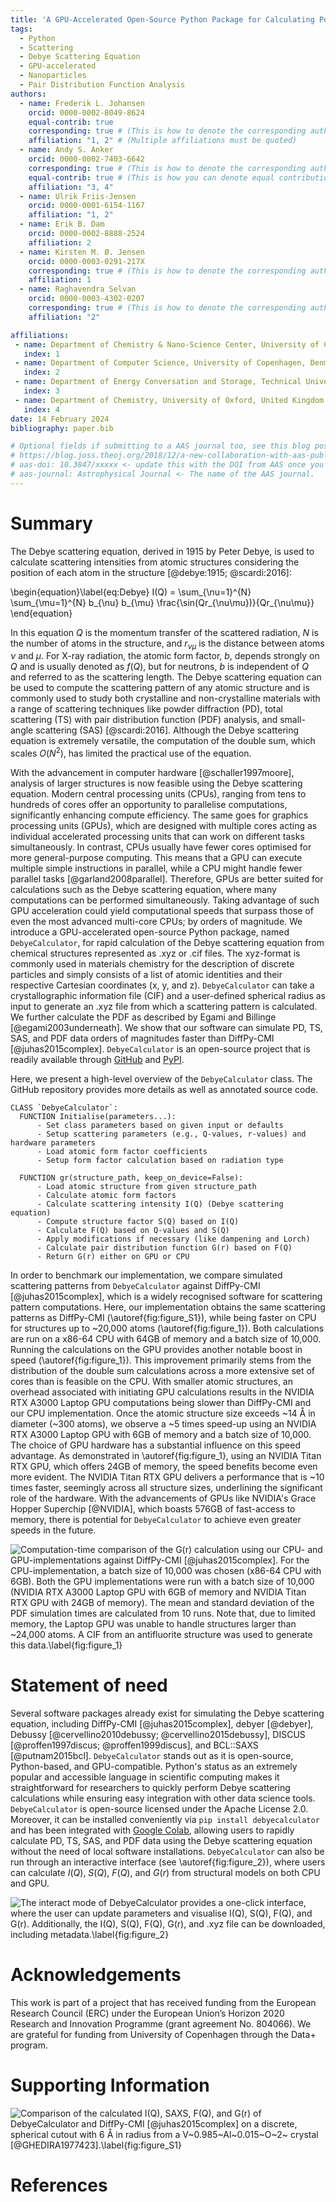 ```yaml
---
title: 'A GPU-Accelerated Open-Source Python Package for Calculating Powder Diffraction, Small-Angle-, and Total Scattering with the Debye Scattering Equation'
tags:
  - Python
  - Scattering
  - Debye Scattering Equation
  - GPU-accelerated
  - Nanoparticles
  - Pair Distribution Function Analysis
authors:
  - name: Frederik L. Johansen
    orcid: 0000-0002-8049-8624
    equal-contrib: true
    corresponding: true # (This is how to denote the corresponding author)
    affiliation: "1, 2" # (Multiple affiliations must be quoted)
  - name: Andy S. Anker
    orcid: 0000-0002-7403-6642
    corresponding: true # (This is how to denote the corresponding author)
    equal-contrib: true # (This is how you can denote equal contributions between multiple authors)
    affiliation: "3, 4"
  - name: Ulrik Friis-Jensen
    orcid: 0000-0001-6154-1167
    affiliation: "1, 2"
  - name: Erik B. Dam
    orcid: 0000-0002-8888-2524
    affiliation: 2
  - name: Kirsten M. Ø. Jensen
    orcid: 0000-0003-0291-217X
    corresponding: true # (This is how to denote the corresponding author)
    affiliation: 1
  - name: Raghavendra Selvan
    orcid: 0000-0003-4302-0207
    corresponding: true # (This is how to denote the corresponding author)
    affiliation: "2"

affiliations:
 - name: Department of Chemistry & Nano-Science Center, University of Copenhagen, Denmark
   index: 1
 - name: Department of Computer Science, University of Copenhagen, Denmark
   index: 2
 - name: Department of Energy Conversation and Storage, Technical University of Denmark, Denmark
   index: 3
 - name: Department of Chemistry, University of Oxford, United Kingdom
   index: 4
date: 14 February 2024
bibliography: paper.bib

# Optional fields if submitting to a AAS journal too, see this blog post:
# https://blog.joss.theoj.org/2018/12/a-new-collaboration-with-aas-publishing
# aas-doi: 10.3847/xxxxx <- update this with the DOI from AAS once you know it.
# aas-journal: Astrophysical Journal <- The name of the AAS journal.
---
```


# Summary

The Debye scattering equation, derived in 1915 by Peter Debye, is used to calculate scattering intensities from atomic structures considering the position of each atom in the structure [@debye:1915; @scardi:2016]:

\begin{equation}\label{eq:Debye}
I(Q) = \sum_{\nu=1}^{N} \sum_{\mu=1}^{N} b_{\nu} b_{\mu} \frac{\sin(Qr_{\nu\mu})}{Qr_{\nu\mu}}
\end{equation}

In this equation $Q$ is the momentum transfer of the scattered radiation, $N$ is the number of atoms in the structure, and $r_{\nu\mu}$ is the distance between atoms $\nu$ and $\mu$. For X-ray radiation, the atomic form factor, $b$, depends strongly on $Q$ and is usually denoted as $f(Q)$, but for neutrons, $b$ is independent of $Q$ and referred to as the scattering length. 
The Debye scattering equation can be used to compute the scattering pattern of any atomic structure and is commonly used to study both crystalline and non-crystalline materials with a range of scattering techniques like powder diffraction (PD), total scattering (TS) with pair distribution function (PDF) analysis, and small-angle scattering (SAS) [@scardi:2016]. Although the Debye scattering equation is extremely versatile, the computation of the double sum, which scales $O(N^{2})$, has limited the practical use of the equation.

With the advancement in computer hardware [@schaller1997moore], analysis of larger structures is now feasible using the Debye scattering equation. Modern central processing units (CPUs), ranging from tens to hundreds of cores offer an opportunity to parallelise computations, significantly enhancing compute efficiency. The same goes for graphics processing units (GPUs), which are designed with multiple cores acting as individual accelerated processing units that can work on different tasks simultaneously. In contrast, CPUs usually have fewer cores optimised for more general-purpose computing. This means that a GPU can execute multiple simple instructions in parallel, while a CPU might handle fewer parallel tasks [@garland2008parallel]. Therefore, GPUs are better suited for calculations such as the Debye scattering equation, where many computations can be performed simultaneously. Taking advantage of such GPU acceleration could yield computational speeds that surpass those of even the most advanced multi-core CPUs; by orders of magnitude. We introduce a GPU-accelerated open-source Python package, named `DebyeCalculator`, for rapid calculation of the Debye scattering equation from chemical structures represented as .xyz or .cif files. The xyz-format is commonly used in materials chemistry for the description of discrete particles and simply consists of a list of atomic identities and their respective Cartesian coordinates (x, y, and z). `DebyeCalculator` can take a crystallographic information file (CIF) and a user-defined spherical radius as input to generate an .xyz file from which a scattering pattern is calculated. We further calculate the PDF as described by Egami and Billinge [@egami2003underneath]. We show that our software can simulate PD, TS, SAS, and PDF data orders of magnitudes faster than DiffPy-CMI [@juhas2015complex]. `DebyeCalculator` is an open-source project that is readily available through [GitHub](https://github.com/FrederikLizakJohansen/DebyeCalculator) and [PyPI](https://pypi.org/project/DebyeCalculator/).

Here, we present a high-level overview of the `DebyeCalculator` class. The GitHub repository provides more details as well as annotated source code.
```plaintext
CLASS `DebyeCalculator`:                                                  
  FUNCTION Initialise(parameters...):
      - Set class parameters based on given input or defaults           
      - Setup scattering parameters (e.g., Q-values, r-values) and hardware parameters  
      - Load atomic form factor coefficients                             
      - Setup form factor calculation based on radiation type           
  
  FUNCTION gr(structure_path, keep_on_device=False):                
      - Load atomic structure from given structure_path                       
      - Calculate atomic form factors                                
      - Calculate scattering intensity I(Q) (Debye scattering equation) 
      - Compute structure factor S(Q) based on I(Q)                     
      - Calculate F(Q) based on Q-values and S(Q)                       
      - Apply modifications if necessary (like dampening and Lorch)       
      - Calculate pair distribution function G(r) based on F(Q)         
      - Return G(r) either on GPU or CPU            
```

In order to benchmark our implementation, we compare simulated scattering patterns from `DebyeCalculator` against DiffPy-CMI [@juhas2015complex], which is a widely recognised software for scattering pattern computations. Here, our implementation obtains the same scattering patterns as DiffPy-CMI (\autoref{fig:figure_S1}), while being faster on CPU for structures up to ~20,000 atoms (\autoref{fig:figure_1}). Both calculations are run on a x86-64 CPU with 64GB of memory and a batch size of 10,000.
Running the calculations on the GPU provides another notable boost in speed (\autoref{fig:figure_1}). This improvement primarily stems from the distribution of the double sum calculations across a more extensive set of cores than is feasible on the CPU. With smaller atomic structures, an overhead associated with initiating GPU calculations results in the NVIDIA RTX A3000 Laptop GPU computations being slower than DiffPy-CMI and our CPU implementation. Once the atomic structure size exceeds ~14 Å in diameter (~300 atoms), we observe a ~5 times speed-up using an NVIDIA RTX A3000 Laptop GPU with 6GB of memory and a batch size of 10,000. 
The choice of GPU hardware has a substantial influence on this speed advantage. As demonstrated in \autoref{fig:figure_1}, using an NVIDIA Titan RTX GPU, which offers 24GB of memory, the speed benefits become even more evident. The NVIDIA Titan RTX GPU delivers a performance that is ~10 times faster, seemingly across all structure sizes, underlining the significant role of the hardware. With the advancements of GPUs like NVIDIA's Grace Hopper Superchip [@NVIDIA], which boasts 576GB of fast-access to memory, there is potential for `DebyeCalculator` to achieve even greater speeds in the future.

![Computation-time comparison of the $G(r)$ calculation using our CPU- and GPU-implementations against DiffPy-CMI [@juhas2015complex]. For the CPU-implementation, a batch size of 10,000 was chosen (x86-64 CPU with 6GB). Both the GPU implementations were run with a batch size of 10,000 (NVIDIA RTX A3000 Laptop GPU with 6GB of memory and NVIDIA Titan RTX GPU with 24GB of memory). The mean and standard deviation of the PDF simulation times are calculated from 10 runs. Note that, due to limited memory, the Laptop GPU was unable to handle structures larger than ~24,000 atoms. A [CIF](https://github.com/FrederikLizakJohansen/DebyeCalculator/blob/main/data/AntiFluorite_Co2O.cif) from an antifluorite structure was used to generate this data.\label{fig:figure_1}](../figures/figure_1.png)

# Statement of need

Several software packages already exist for simulating the Debye scattering equation, including DiffPy-CMI [@juhas2015complex], debyer [@debyer], Debussy [@cervellino2010debussy; @cervellino2015debussy], DISCUS [@proffen1997discus; @proffen1999discus], and BCL::SAXS [@putnam2015bcl]. `DebyeCalculator` stands out as it is open-source, Python-based, and GPU-compatible. Python's status as an extremely popular and accessible language in scientific computing makes it straightforward for researchers to quickly perform Debye scattering calculations while ensuring easy integration with other data science tools.
`DebyeCalculator` is open-source licensed under the Apache License 2.0. Moreover, it can be installed conveniently via `pip install debyecalculator` and has been integrated with [Google Colab](https://colab.research.google.com/github/FrederikLizakJohansen/DebyeCalculator/blob/main/InteractiveMode_Colab.ipynb), allowing users to rapidly calculate PD, TS, SAS, and PDF data using the Debye scattering equation without the need of local software installations. `DebyeCalculator` can also be run through an interactive interface (see \autoref{fig:figure_2}), where users can calculate $I(Q)$, $S(Q)$, $F(Q)$, and $G(r)$ from structural models on both CPU and GPU. 

![The interact mode of `DebyeCalculator` provides a one-click interface, where the user can update parameters and visualise $I(Q)$, $S(Q)$, $F(Q)$, and $G(r)$. Additionally, the $I(Q)$, $S(Q)$, $F(Q)$, $G(r)$, and .xyz file can be downloaded, including metadata.\label{fig:figure_2}](../figures/figure_2.png)

# Acknowledgements

This work is part of a project that has received funding from the European Research Council (ERC) under the European Union’s Horizon 2020 Research and Innovation Programme (grant agreement No. 804066). We are grateful for funding from University of Copenhagen through the Data+ program.

# Supporting Information

![Comparison of the calculated $I(Q)$, SAXS, $F(Q)$, and $G(r)$ of DebyeCalculator and DiffPy-CMI [@juhas2015complex] on a discrete, spherical cutout with 6 Å in radius from a V~0.985~Al~0.015~O~2~ crystal [@GHEDIRA1977423].\label{fig:figure_S1}](../figures/figure_S1.png)

# References
